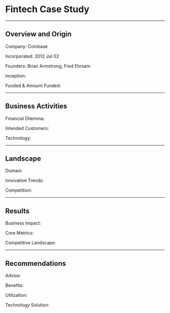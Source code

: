 # Fintech Case Study

---

## Overview and Origin

Company:  Coinbase

Incorporated:  2012 Jul 02

Founders:  Brian Armstrong, Fred Ehrsam

Inception:

Funded & Amount Funded:

---

## Business Activities

Financial Dilemma:

Intended Customers:

Technology:

---

## Landscape

Domain:

Innovative Trends:

Competition:

---

## Results

Business Impact:

Core Metrics:

Competitive Landscape:

---

## Recommendations

Advise:

Benefits:

Utilization:

Technology Solution:







